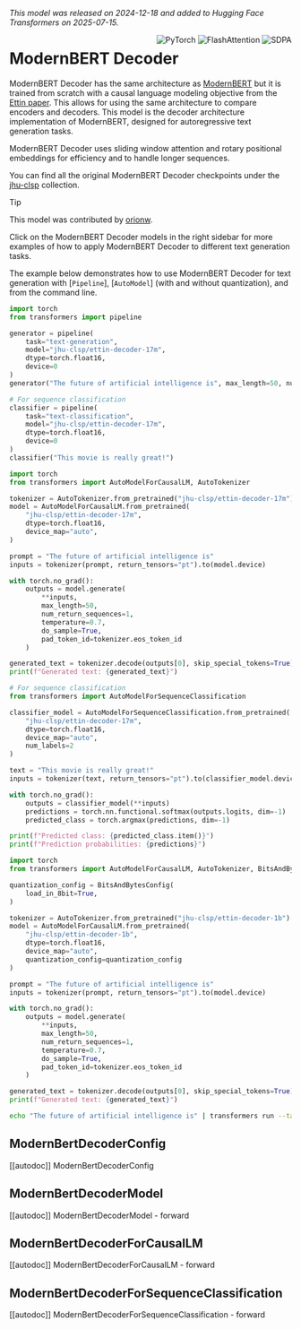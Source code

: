 <!--Copyright 2024 The HuggingFace Team. All rights reserved.

Licensed under the Apache License, Version 2.0 (the "License"); you may not use this file except in compliance with
the License. You may obtain a copy of the License at

http://www.apache.org/licenses/LICENSE-2.0

Unless required by applicable law or agreed to in writing, software distributed under the License is distributed on
an "AS IS" BASIS, WITHOUT WARRANTIES OR CONDITIONS OF ANY KIND, either express or implied. See the License for the
specific language governing permissions and limitations under the License.

⚠️ Note that this file is in Markdown but contain specific syntax for our doc-builder (similar to MDX) that may not be
rendered properly in your Markdown viewer.

-->
*This model was released on 2024-12-18 and added to Hugging Face Transformers on 2025-07-15.*

<div style="float: right;">
  <div class="flex flex-wrap space-x-1">
    <img alt="PyTorch" src="https://img.shields.io/badge/PyTorch-DE3412?style=flat&logo=pytorch&logoColor=white">
    <img alt="FlashAttention" src="https://img.shields.io/badge/%E2%9A%A1%EF%B8%8E%20FlashAttention-eae0c8?style=flat">
    <img alt="SDPA" src="https://img.shields.io/badge/SDPA-DE3412?style=flat&logo=pytorch&logoColor=white">
  </div>
</div>

# ModernBERT Decoder

ModernBERT Decoder has the same architecture as [ModernBERT](https://huggingface.co/papers/2412.13663) but it is trained from scratch with a causal language modeling objective from the [Ettin paper](https://huggingface.co/papers/2507.11412). This allows for using the same architecture to compare encoders and decoders. This model is the decoder architecture implementation of ModernBERT, designed for autoregressive text generation tasks.

ModernBERT Decoder uses sliding window attention and rotary positional embeddings for efficiency and to handle longer sequences.

You can find all the original ModernBERT Decoder checkpoints under the [jhu-clsp](https://huggingface.co/collections/jhu-clsp/encoders-vs-decoders-the-ettin-suite-686303e16142257eed8e6aeb) collection.

> [!TIP]
> This model was contributed by [orionw](https://huggingface.co/orionweller).
>
> Click on the ModernBERT Decoder models in the right sidebar for more examples of how to apply ModernBERT Decoder to different text generation tasks.

The example below demonstrates how to use ModernBERT Decoder for text generation with [`Pipeline`], [`AutoModel`] (with and without quantization), and from the command line.

<hfoptions id="usage">
<hfoption id="Pipeline">

```py
import torch
from transformers import pipeline

generator = pipeline(
    task="text-generation",
    model="jhu-clsp/ettin-decoder-17m",
    dtype=torch.float16,
    device=0
)
generator("The future of artificial intelligence is", max_length=50, num_return_sequences=1)

# For sequence classification
classifier = pipeline(
    task="text-classification",
    model="jhu-clsp/ettin-decoder-17m",
    dtype=torch.float16,
    device=0
)
classifier("This movie is really great!")
```

</hfoption>
<hfoption id="AutoModel">

```py
import torch
from transformers import AutoModelForCausalLM, AutoTokenizer

tokenizer = AutoTokenizer.from_pretrained("jhu-clsp/ettin-decoder-17m")
model = AutoModelForCausalLM.from_pretrained(
    "jhu-clsp/ettin-decoder-17m",
    dtype=torch.float16,
    device_map="auto",
)

prompt = "The future of artificial intelligence is"
inputs = tokenizer(prompt, return_tensors="pt").to(model.device)

with torch.no_grad():
    outputs = model.generate(
        **inputs,
        max_length=50,
        num_return_sequences=1,
        temperature=0.7,
        do_sample=True,
        pad_token_id=tokenizer.eos_token_id
    )

generated_text = tokenizer.decode(outputs[0], skip_special_tokens=True)
print(f"Generated text: {generated_text}")

# For sequence classification
from transformers import AutoModelForSequenceClassification

classifier_model = AutoModelForSequenceClassification.from_pretrained(
    "jhu-clsp/ettin-decoder-17m",
    dtype=torch.float16,
    device_map="auto",
    num_labels=2
)

text = "This movie is really great!"
inputs = tokenizer(text, return_tensors="pt").to(classifier_model.device)

with torch.no_grad():
    outputs = classifier_model(**inputs)
    predictions = torch.nn.functional.softmax(outputs.logits, dim=-1)
    predicted_class = torch.argmax(predictions, dim=-1)

print(f"Predicted class: {predicted_class.item()}")
print(f"Prediction probabilities: {predictions}")
```

</hfoption>

<hfoption id="AutoModel (w/quantization)">

```py
import torch
from transformers import AutoModelForCausalLM, AutoTokenizer, BitsAndBytesConfig

quantization_config = BitsAndBytesConfig(
    load_in_8bit=True,
)

tokenizer = AutoTokenizer.from_pretrained("jhu-clsp/ettin-decoder-1b")
model = AutoModelForCausalLM.from_pretrained(
    "jhu-clsp/ettin-decoder-1b",
    dtype=torch.float16,
    device_map="auto",
    quantization_config=quantization_config
)

prompt = "The future of artificial intelligence is"
inputs = tokenizer(prompt, return_tensors="pt").to(model.device)

with torch.no_grad():
    outputs = model.generate(
        **inputs,
        max_length=50,
        num_return_sequences=1,
        temperature=0.7,
        do_sample=True,
        pad_token_id=tokenizer.eos_token_id
    )

generated_text = tokenizer.decode(outputs[0], skip_special_tokens=True)
print(f"Generated text: {generated_text}")
```

</hfoption>

<hfoption id="transformers CLI">

```bash
echo "The future of artificial intelligence is" | transformers run --task text-generation --model jhu-clsp/ettin-decoder-17m --device 0
```

</hfoption>
</hfoptions>

## ModernBertDecoderConfig

[[autodoc]] ModernBertDecoderConfig

<frameworkcontent>
<pt>

## ModernBertDecoderModel

[[autodoc]] ModernBertDecoderModel
    - forward

## ModernBertDecoderForCausalLM

[[autodoc]] ModernBertDecoderForCausalLM
    - forward

## ModernBertDecoderForSequenceClassification

[[autodoc]] ModernBertDecoderForSequenceClassification
    - forward

</pt>
</frameworkcontent>
